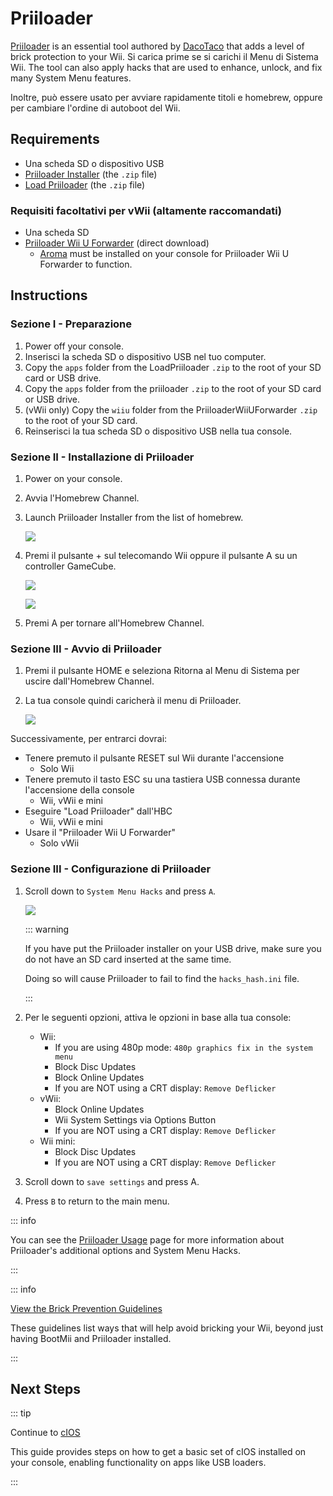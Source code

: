 # Priiloader

[Priiloader](https://github.com/DacoTaco/priiloader) is an essential tool authored by [DacoTaco](https://github.com/DacoTaco) that adds a level of brick protection to your Wii. Si carica prime se si carichi il Menu di Sistema Wii. The tool can also apply hacks that are used to enhance, unlock, and fix many System Menu features.

Inoltre, può essere usato per avviare rapidamente titoli e homebrew, oppure per cambiare l'ordine di autoboot del Wii.

## Requirements

- Una scheda SD o dispositivo USB
- [Priiloader Installer](https://oscwii.org/library/app/priiloader) (the `.zip` file)
- [Load Priiloader](https://oscwii.org/library/app/loadpriiloader) (the `.zip` file)

### Requisiti facoltativi per vWii (altamente raccomandati)

- Una scheda SD
- [Priiloader Wii U Forwarder](https://github.com/DacoTaco/priiloader/releases/download/0.10.0/PriiloaderWiiUForwarder.zip) (direct download)
    - [Aroma](https://wiiu.hacks.guide/#/aroma/getting-started) must be installed on your console for Priiloader Wii U Forwarder to function.

## Instructions

### Sezione I - Preparazione

1. Power off your console.
2. Inserisci la scheda SD o dispositivo USB nel tuo computer.
3. Copy the `apps` folder from the LoadPriiloader `.zip` to the root of your SD card or USB drive.
4. Copy the `apps` folder from the priiloader `.zip` to the root of your SD card or USB drive.
5. (vWii only) Copy the `wiiu` folder from the PriiloaderWiiUForwarder `.zip` to the root of your SD card.
6. Reinserisci la tua scheda SD o dispositivo USB nella tua console.

### Sezione II - Installazione di Priiloader

1. Power on your console.

2. Avvia l'Homebrew Channel.

3. Launch Priiloader Installer from the list of homebrew.

    ![](/images/hbc/priiloader-and-loadpriiloader.png)

4. Premi il pulsante + sul telecomando Wii oppure il pulsante A su un controller GameCube.

    ![](/images/priiloader/installer.png)

    ![](/images/priiloader/installing.png)

5. Premi A per tornare all'Homebrew Channel.

### Sezione III - Avvio di Priiloader

1. Premi il pulsante HOME e seleziona Ritorna al Menu di Sistema per uscire dall'Homebrew Channel.
2. La tua console quindi caricherà il menu di Priiloader.

    ![](/images/priiloader/menu.png)

Successivamente, per entrarci dovrai:

- Tenere premuto il pulsante RESET sul Wii durante l'accensione
    - Solo Wii
- Tenere premuto il tasto ESC su una tastiera USB connessa durante l'accensione della console
    - Wii, vWii e mini
- Eseguire "Load Priiloader" dall'HBC
    - Wii, vWii e mini
- Usare il "Priiloader Wii U Forwarder"
    - Solo vWii

### Sezione III - Configurazione di Priiloader

1. Scroll down to `System Menu Hacks` and press `A`.

    ![](/images/priiloader/menu_hacks.png)

    ::: warning

    If you have put the Priiloader installer on your USB drive, make sure you do not have an SD card inserted at the same time.

    Doing so will cause Priiloader to fail to find the `hacks_hash.ini` file.

    :::

2. Per le seguenti opzioni, attiva le opzioni in base alla tua console:
    - Wii:
        - If you are using 480p mode: `480p graphics fix in the system menu`
        - Block Disc Updates
        - Block Online Updates
        - If you are NOT using a CRT display: `Remove Deflicker`
    - vWii:
        - Block Online Updates
        - Wii System Settings via Options Button
        - If you are NOT using a CRT display: `Remove Deflicker`
    - Wii mini:
        - Block Disc Updates
        - If you are NOT using a CRT display: `Remove Deflicker`

3. Scroll down to `save settings` and press A.

4. Press `B` to return to the main menu.

::: info

You can see the [Priiloader Usage](priiloader-usage) page for more information about Priiloader's additional options and System Menu Hacks.

:::

::: info

[View the Brick Prevention Guidelines](bricks#brick-prevention)

These guidelines list ways that will help avoid bricking your Wii, beyond just having BootMii and Priiloader installed.

:::

## Next Steps

::: tip

Continue to [cIOS](cios)

This guide provides steps on how to get a basic set of cIOS installed on your console, enabling functionality on apps like USB loaders.

:::